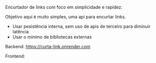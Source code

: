 Encurtador de links com foco em simplicidade e rapidez.

Objetivo aqui é muito simples, uma api para encurtar links.

- Usar pesistência interna, sem uso de apis de terceiro para diminuir latência
- Usar o minimo de bibliotecas externas

Backend: https://curta-link.onrender.com

Frontend: 

